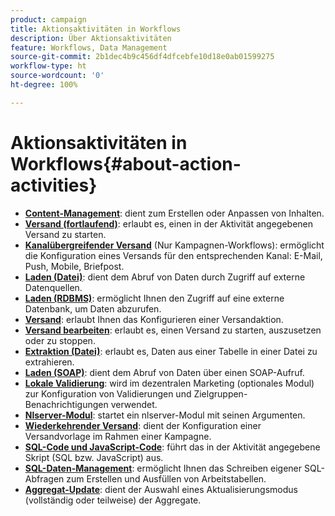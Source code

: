 ```yaml
---
product: campaign
title: Aktionsaktivitäten in Workflows
description: Über Aktionsaktivitäten
feature: Workflows, Data Management
source-git-commit: 2b1dec4b9c456df4dfcebfe10d18e0ab01599275
workflow-type: ht
source-wordcount: '0'
ht-degree: 100%

---
```


# Aktionsaktivitäten in Workflows{#about-action-activities}

* **[Content-Management](content-management.md)**: dient zum Erstellen oder Anpassen von Inhalten.
* **[Versand (fortlaufend)](continuous-delivery.md)**: erlaubt es, einen in der Aktivität angegebenen Versand zu starten.
* **[Kanalübergreifender Versand](cross-channel-deliveries.md)** (Nur Kampagnen-Workflows): ermöglicht die Konfiguration eines Versands für den entsprechenden Kanal: E-Mail, Push, Mobile, Briefpost.
* **[Laden (Datei)](data-loading--rdbms-.md)**: dient dem Abruf von Daten durch Zugriff auf externe Datenquellen.
* **[Laden (RDBMS)](data-loading--rdbms-.md)**: ermöglicht Ihnen den Zugriff auf eine externe Datenbank, um Daten abzurufen.
* **[Versand](delivery.md)**: erlaubt Ihnen das Konfigurieren einer Versandaktion.
* **[Versand bearbeiten](delivery-control.md)**: erlaubt es, einen Versand zu starten, auszusetzen oder zu stoppen.
* **[Extraktion (Datei)](extraction--file-.md)**: erlaubt es, Daten aus einer Tabelle in einer Datei zu extrahieren.
* **[Laden (SOAP)](loading-soap.md)**: dient dem Abruf von Daten über einen SOAP-Aufruf.
* **[Lokale Validierung](local-approval.md)**: wird im dezentralen Marketing (optionales Modul) zur Konfiguration von Validierungen und Zielgruppen-Benachrichtigungen verwendet.
* **[Nlserver-Modul](nlserver-module.md)**: startet ein nlserver-Modul mit seinen Argumenten.
* **[Wiederkehrender Versand](recurring-delivery.md)**: dient der Konfiguration einer Versandvorlage im Rahmen einer Kampagne.
* **[SQL-Code und JavaScript-Code](sql-code-and-javascript-code.md)**: führt das in der Aktivität angegebene Skript (SQL bzw. JavaScript) aus.
* **[SQL-Daten-Management](sql-data-management.md)**: ermöglicht Ihnen das Schreiben eigener SQL-Abfragen zum Erstellen und Ausfüllen von Arbeitstabellen.
* **[Aggregat-Update](update-aggregate.md)**: dient der Auswahl eines Aktualisierungsmodus (vollständig oder teilweise) der Aggregate.
